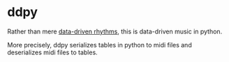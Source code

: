 ddpy
===================
Rather than mere [data-driven rhythms](https://github.com/csv/ddr),
this is data-driven music in python.

More precisely, ddpy serializes tables in python to midi files and
deserializes midi files to tables.
